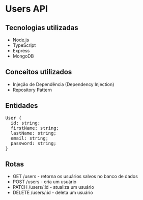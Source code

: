 # Users API

## Tecnologias utilizadas

- Node.js
- TypeScript
- Express
- MongoDB

## Conceitos utilizados

- Injeção de Dependência (Dependency Injection)
- Repository Pattern

## Entidades

<pre>
User {
  id: string;
  firstName: string;
  lastName: string;
  email: string;
  password: string;
}</pre>

## Rotas

- GET /users - retorna os usuários salvos no banco de dados
- POST /users - cria um usuário
- PATCH /users/:id - atualiza um usuário
- DELETE /users/:id - deleta um usuário